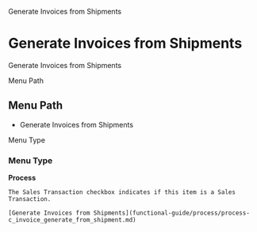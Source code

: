 
Generate Invoices from Shipments
# Generate Invoices from Shipments


Generate Invoices from Shipments

Menu Path
## Menu Path



- Generate Invoices from Shipments

Menu Type
### Menu Type

**Process**

```
The Sales Transaction checkbox indicates if this item is a Sales Transaction.
```

```
[Generate Invoices from Shipments](functional-guide/process/process-c_invoice_generate_from_shipment.md)
```
